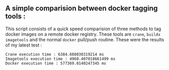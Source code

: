 ## A simple comparision between docker tagging tools :

This script consists of a quick speed comparision of three methods to tag docker images on a remote docker registry. These tools are `crane`, `buildx imagetools` and the normal `docker` pull/push routine. These were the results of my latest test : 

```
Crane execution time : 6384.608030319214 ms
Imagetools execution time : 4960.407018661499 ms
Docker execution time : 577369.0140247345 ms
````

